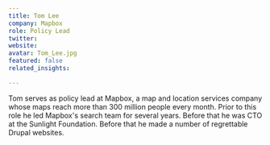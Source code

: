 ```yaml
---
title: Tom Lee
company: Mapbox
role: Policy Lead
twitter:
website:
avatar: Tom_Lee.jpg
featured: false
related_insights:

---
```

Tom serves as policy lead at Mapbox, a map and location services company whose maps reach more than 300 million people every month. Prior to this role he led Mapbox's search team for several years. Before that he was CTO at the Sunlight Foundation. Before that he made a number of regrettable Drupal websites.
